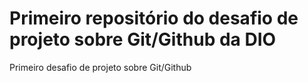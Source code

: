 # Primeiro repositório do desafio de projeto sobre Git/Github da DIO
 Primeiro desafio de projeto sobre Git/Github
